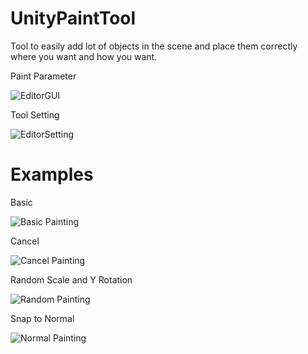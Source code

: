 # UnityPaintTool

Tool to easily add lot of objects in the scene and place them correctly where you want and how you want.

Paint Parameter

![EditorGUI](http://i.imgur.com/iTeHzyM.png)

Tool Setting

![EditorSetting](http://i.imgur.com/uC5poFd.png)

# Examples
Basic

![Basic Painting](http://i.imgur.com/tp1c44B.gif)

Cancel 

![Cancel Painting](http://i.imgur.com/WKWlur3.gif)

Random Scale and Y Rotation

![Random Painting](http://i.imgur.com/VJDRGAl.gif)

Snap to Normal

![Normal Painting](http://i.imgur.com/pStaEwV.gif)
